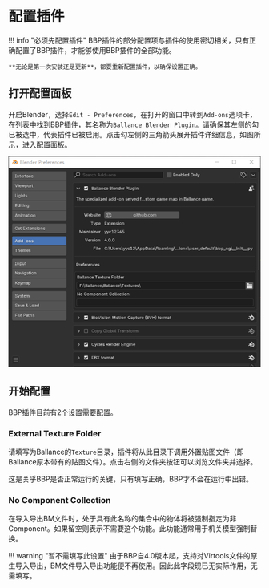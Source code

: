 # 配置插件

!!! info "必须先配置插件"
    BBP插件的部分配置项与插件的使用密切相关，只有正确配置了BBP插件，才能够使用BBP插件的全部功能。

    **无论是第一次安装还是更新**，都要重新配置插件，以确保设置正确。

## 打开配置面板

开启Blender，选择`Edit - Preferences`，在打开的窗口中转到`Add-ons`选项卡，在列表中找到BBP插件，其名称为`Ballance Blender Plugin`。请确保其左侧的勾已被选中，代表插件已被启用。点击勾左侧的三角箭头展开插件详细信息，如图所示，进入配置面板。

![](../imgs/config-plugin.png)

## 开始配置

BBP插件目前有2个设置需要配置。

### External Texture Folder

请填写为Ballance的`Texture`目录，插件将从此目录下调用外置贴图文件（即Ballance原本带有的贴图文件）。点击右侧的文件夹按钮可以浏览文件夹并选择。

这是关乎BBP是否正常运行的关键，只有填写正确，BBP才不会在运行中出错。

### No Component Collection

在导入导出BM文件时，处于具有此名称的集合中的物体将被强制指定为非Component。如果留空则表示不需要这个功能。此功能通常用于机关模型强制替换。

!!! warning "暂不需填写此设置"
    由于BBP自4.0版本起，支持对Virtools文件的原生导入导出，BM文件导入导出功能便不再使用。因此此字段现已无实际作用，无需填写。
